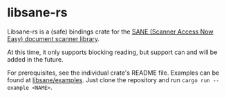 # libsane-rs

Libsane-rs is a (safe) bindings crate for the [SANE (Scanner Access Now Easy) document scanner library](https://gitlab.com/sane-project).

At this time, it only supports blocking reading, but support can and will be added in the future.

For prerequisites, see the individual crate's README file. Examples can be found at [libsane/examples](./libsane/examples/). Just clone the repository and run `cargo run --example <NAME>`.
